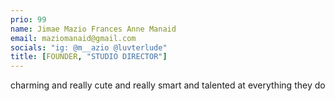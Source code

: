 ```yaml
---
prio: 99
name: Jimae Mazio Frances Anne Manaid
email: maziomanaid@gmail.com
socials: "ig: @m__azio @luvterlude"
title: [FOUNDER, "STUDIO DIRECTOR"]
---
```


charming and really cute and really smart and talented at everything they do
